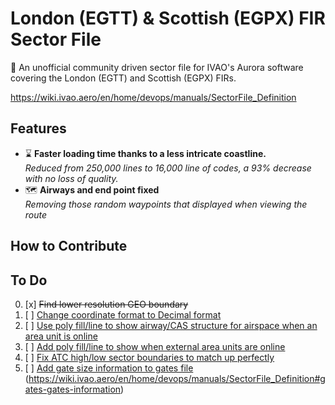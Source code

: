 # London (EGTT) & Scottish (EGPX) FIR Sector File
:wave: An unofficial community driven sector file for IVAO's Aurora software covering the London (EGTT) and Scottish (EGPX) FIRs.

https://wiki.ivao.aero/en/home/devops/manuals/SectorFile_Definition

## Features
+ :hourglass: **Faster loading time thanks to a less intricate coastline.**  
*Reduced from 250,000 lines to 16,000 line of codes, a 93% decrease with no loss of quality.*
+ :world_map: **Airways and end point fixed**  
*Removing those random waypoints that displayed when viewing the route*

## How to Contribute

## To Do
0) [x] <strike>Find lower resolution GEO boundary</strike>
1) [ ] [Change coordinate format to Decimal format][i1]
2) [ ] [Use poly fill/line to show airway/CAS structure for airspace when an area unit is online][i2]
3) [ ] [Add poly fill/line to show when external area units are online][i3]
4) [ ] [Fix ATC high/low sector boundaries to match up perfectly][i4]
5) [ ] [Add gate size information to gates file][i5] (https://wiki.ivao.aero/en/home/devops/manuals/SectorFile_Definition#gates-gates-information)

[i1]: https://github.com/IVAO-XU/EG-Sector-File/issues/1
[i2]: https://github.com/IVAO-XU/EG-Sector-File/issues/2
[i3]: https://github.com/IVAO-XU/EG-Sector-File/issues/3
[i4]: https://github.com/IVAO-XU/EG-Sector-File/issues/4
[i5]: https://github.com/IVAO-XU/EG-Sector-File/issues/5
